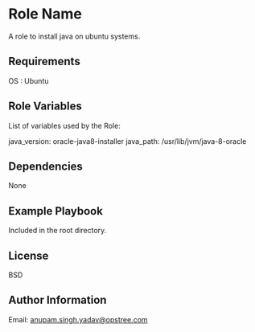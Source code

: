 Role Name
=========

A role to install java on ubuntu systems.

Requirements
------------

OS : Ubuntu

Role Variables
--------------
List of variables used by the Role:

java_version: oracle-java8-installer                                                                                                                                    java_path: /usr/lib/jvm/java-8-oracle

Dependencies
------------

None

Example Playbook
----------------

Included in the root directory.

License
-------

BSD

Author Information
------------------

Email: anupam.singh.yadav@opstree.com
